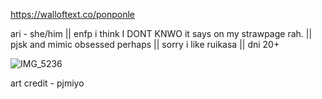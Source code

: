 https://walloftext.co/ponponle


ari - she/him ||
enfp i think I DONT KNWO it says on my strawpage rah. ||
pjsk and mimic obsessed perhaps ||
sorry i like ruikasa ||
dni 20+




![IMG_5236](https://github.com/ponponle/ponponle/assets/166126332/48577860-f2ba-448d-bb32-444b6154648b)

 
 
 
 
 
 
 
 

art credit - pjmiyo
